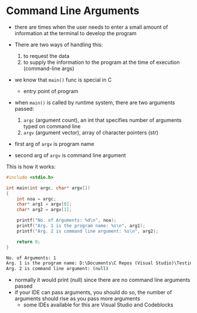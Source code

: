 # Command Line Arguments

* there are times when the user needs to enter a small amount of information at the terminal to develop the program

* There are two ways of handling this:
    1. to request the data
    2. to supply the information to the program at the time of execution (command-line args)
* we know that `main()` func is special in C
  * entry point of program
* when `main()` is called by runtime system, there are two arguments passed:
    1. `argc` (argument count), an int that specifies number of arguments typed on command line
    2. `argv` (argument vector), array of character pointers (str)

* first arg of `argv` is program name
* second arg of `argv` is command line argument

This is how it works:

```c
#include <stdio.h>

int main(int argc, char* argv[])
{
    int noa = argc;
    char* arg1 = argv[0];
    char* arg2 = argv[1];

    printf("No. of Arguments: %d\n", noa);
    printf("Arg. 1 is the program name: %s\n", arg1);
    printf("Arg. 2 is command line argument: %s\n", arg2);

    return 0;
}
```

```cmd
No. of Arguments: 1
Arg. 1 is the program name: D:\Documents\C Repos (Visual Studio)\Testing\Debug\Testing.exe
Arg. 2 is command line argument: (null)
```

* normally it would print (null) since there are no command line arguments passed
* if your IDE can pass arguments, you should do so, the number of arguments should rise as you pass more arguments
  * some IDEs available for this are Visual Studio and Codeblocks
